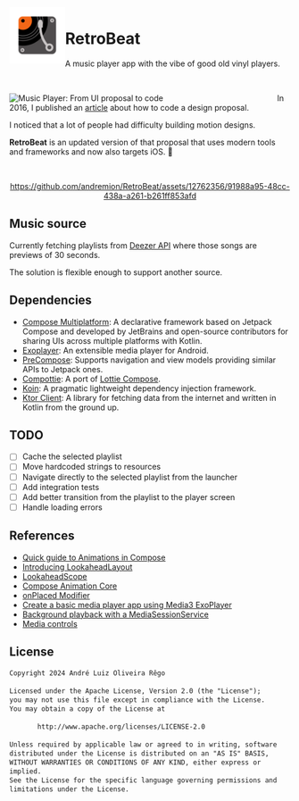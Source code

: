 <img alt="RetroBeat icon" src="https://github.com/andremion/RetroBeat/blob/10eeb0bf743224c36f43d753af785d0b89eea893/androidApp/src/main/res/mipmap-xxxhdpi/ic_launcher_foreground.png" width=100 align=left>

# RetroBeat

A music player app with the vibe of good old vinyl players.

</br>

<a src=https://medium.com/@andremion/music-player-3a85864d6df7><img align=left width="480" alt="Music Player: From UI proposal to code" src="https://github.com/andremion/RetroBeat/assets/12762356/14b3cd4a-ba02-4eab-b983-0cd3d68cb928"></a>

In 2016, I published an [article](https://medium.com/@andremion/music-player-3a85864d6df7) about how to code a design proposal.

I noticed that a lot of people had difficulty building motion designs.

**RetroBeat** is an updated version of that proposal that uses modern tools and frameworks and now also targets iOS. 🚀

</br>

<div align=center>

https://github.com/andremion/RetroBeat/assets/12762356/91988a95-48cc-438a-a261-b261ff853afd
    
</div>

## Music source

Currently fetching playlists from [Deezer API](https://developers.deezer.com/api/explorer) where those songs are previews of 30 seconds.

The solution is flexible enough to support another source.

## Dependencies

- [Compose Multiplatform](https://github.com/JetBrains/compose-multiplatform): A declarative framework based on Jetpack Compose and developed by JetBrains and open-source contributors for sharing UIs across multiple platforms with Kotlin.
- [Exoplayer](https://github.com/google/ExoPlayer): An extensible media player for Android.
- [PreCompose](https://github.com/Tlaster/PreCompose): Supports navigation and view models providing similar APIs to Jetpack ones.
- [Compottie](https://github.com/alexzhirkevich/compottie): A port of [Lottie Compose](https://github.com/airbnb/lottie/blob/master/android-compose.md).
- [Koin](https://github.com/InsertKoinIO/koin): A pragmatic lightweight dependency injection framework.
- [Ktor Client](https://github.com/ktorio/ktor): A library for fetching data from the internet and written in Kotlin from the ground up.

## TODO

- [ ] Cache the selected playlist
- [ ] Move hardcoded strings to resources
- [ ] Navigate directly to the selected playlist from the launcher
- [ ] Add integration tests
- [ ] Add better transition from the playlist to the player screen
- [ ] Handle loading errors

## References

- [Quick guide to Animations in Compose](https://developer.android.com/jetpack/compose/animation/quick-guide)
- [Introducing LookaheadLayout](https://newsletter.jorgecastillo.dev/p/introducing-lookaheadlayout)
- [LookaheadScope](https://developer.android.com/reference/kotlin/androidx/compose/ui/layout/LookaheadScope)
- [Compose Animation Core](https://cs.android.com/androidx/platform/frameworks/support/+/androidx-main:compose/animation/animation-core/src/commonMain/kotlin/androidx/compose/animation/core/;bpv=0)
- [onPlaced Modifier](https://developer.android.com/reference/kotlin/androidx/compose/ui/layout/package-summary#(androidx.compose.ui.Modifier).onPlaced(kotlin.Function1))
- [Create a basic media player app using Media3 ExoPlayer](https://developer.android.com/media/implement/playback-app)
- [Background playback with a MediaSessionService](https://developer.android.com/media/media3/session/background-playback)
- [Media controls](https://developer.android.com/media/implement/surfaces/mobile)

## License

    Copyright 2024 André Luiz Oliveira Rêgo
    
    Licensed under the Apache License, Version 2.0 (the "License");
    you may not use this file except in compliance with the License.
    You may obtain a copy of the License at
    
           http://www.apache.org/licenses/LICENSE-2.0
    
    Unless required by applicable law or agreed to in writing, software
    distributed under the License is distributed on an "AS IS" BASIS,
    WITHOUT WARRANTIES OR CONDITIONS OF ANY KIND, either express or implied.
    See the License for the specific language governing permissions and
    limitations under the License.

